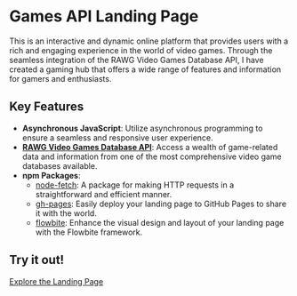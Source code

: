 Games API Landing Page
======================
This is an interactive and dynamic online platform that provides users with a rich and engaging experience in the world of video games. Through the seamless integration of the RAWG Video Games Database API, I have created a gaming hub that offers a wide range of features and information for gamers and enthusiasts.

Key Features
------------
- **Asynchronous JavaScript**: Utilize asynchronous programming to ensure a seamless and responsive user experience.
- **[RAWG Video Games Database API](https://rawg.io/apidocs)**: Access a wealth of game-related data and information from one of the most comprehensive video game databases available.
- **npm Packages**:
  - [node-fetch](https://www.npmjs.com/package/node-fetch): A package for making HTTP requests in a straightforward and efficient manner.
  - [gh-pages](https://www.npmjs.com/package/gh-pages): Easily deploy your landing page to GitHub Pages to share it with the world.
  - [flowbite](https://www.npmjs.com/package/flowbite): Enhance the visual design and layout of your landing page with the Flowbite framework.

Try it out!
-----------
[Explore the Landing Page](https://jeyg20.github.io/game-api-landing-page/)
